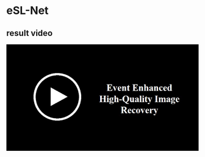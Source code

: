 # eSL-Net

## result video

[![Watch the video](https://github.com/Achhhe/IR-DR-DS-LLE/blob/master/figs/event/cover.jpg)](https://youtu.be/qoMHhgOs914)
